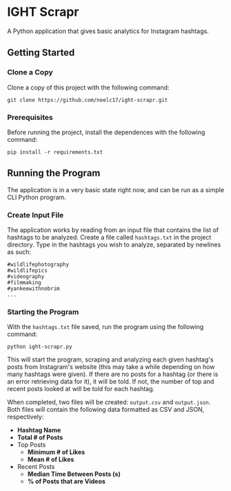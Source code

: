 # IGHT Scrapr
A Python application that gives basic analytics for Instagram hashtags.

## Getting Started

### Clone a Copy

Clone a copy of this project with the following command:

```
git clone https://github.com/neelc17/ight-scrapr.git
```

### Prerequisites

Before running the project, install the dependences with the following command:

```
pip install -r requirements.txt
```

## Running the Program

The application is in a very basic state right now, and can be run as a simple CLI Python program.

### Create Input File

The application works by reading from an input file that contains the list of hashtags to be analyzed. Create a file called ```hashtags.txt``` in the project directory. Type in the hashtags you wish to analyze, separated by newlines as such:

```
#wildlifephotography
#wildlifepics
#videography
#filmmaking
#yankeewithnobrim
...
```

### Starting the Program

With the ```hashtags.txt``` file saved, run the program using the following command:

```
python ight-scrapr.py
```

This will start the program, scraping and analyzing each given hashtag's posts from Instagram's website (this may take a while depending on how many hashtags were given). If there are no posts for a hashtag (or there is an error retrieving data for it), it will be told. If not, the number of top and recent posts looked at will be told for each hashtag.

When completed, two files will be created: ```output.csv``` and ```output.json```. Both files will contain the following data formatted as CSV and JSON, respectively:

* **Hashtag Name**
* **Total # of Posts**
* Top Posts
    * **Minimum # of Likes**
    * **Mean # of Likes**
* Recent Posts
    * **Median Time Between Posts (s)**
    * **% of Posts that are Videos**
